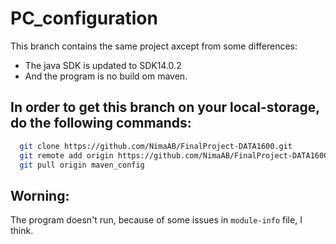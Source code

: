 # PC_configuration
This branch contains the same project axcept from some differences:
* The java SDK is updated to SDK14.0.2
* And the program is no build om maven.

## In order to get this branch on your local-storage, do the following commands:
```bash
  git clone https://github.com/NimaAB/FinalProject-DATA1600.git
  git remote add origin https://github.com/NimaAB/FinalProject-DATA1600.git
  git pull origin maven_config
```

## Worning: 
The program doesn't run, because of some issues in `module-info` file,  I think.

